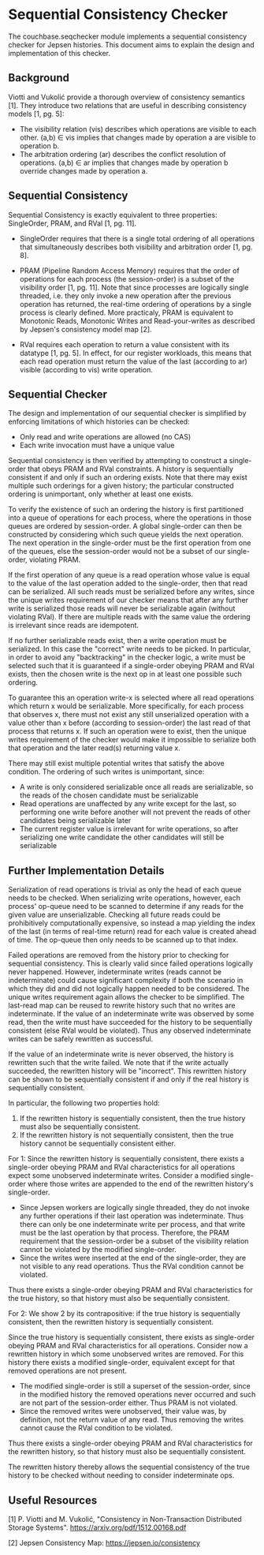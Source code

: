 # Sequential Consistency Checker

The couchbase.seqchecker module implements a sequential consistency checker for Jepsen histories. This document aims to explain the design and implementation of this checker.

## Background

Viotti and Vukolić provide a thorough overview of consistency semantics [1]. They introduce two relations that are useful in describing consistency models [1, pg. 5]:

* The visibility relation (vis) describes which operations are visible to each other. (a,b) ∈ vis implies that changes made by operation a are visible to operation b.
* The arbitration ordering (ar) describes the conflict resolution of operations. (a,b) ∈ ar implies that changes made by operation b override changes made by operation a.


## Sequential Consistency

Sequential Consistency is exactly equivalent to three properties: SingleOrder, PRAM, and RVal [1, pg. 11].

* SingleOrder requires that there is a single total ordering of all operations that simultaneously describes both visibility and arbitration order [1, pg. 8].

* PRAM (Pipeline Random Access Memory) requires that the order of operations for each process (the session-order) is a subset of the visibility order [1, pg. 11]. Note that since processes are logically single threaded, i.e. they only invoke a new operation after the previous operation has returned, the real-time ordering of operations by a single process is clearly defined. More practicaly, PRAM is equivalent to Monotonic Reads, Monotonic Writes and Read-your-writes as described by Jepsen's consistency model map [2].

* RVal requires each operation to return a value consistent with its datatype [1, pg. 5]. In effect, for our register workloads, this means that each read operation must return the value of the last (according to ar) visible (according to vis) write operation.


## Sequential Checker

The design and implementation of our sequential checker is simplified by enforcing limitations of which histories can be checked:
* Only read and write operations are allowed (no CAS)
* Each write invocation must have a unique value

Sequential consistency is then verified by attempting to construct a single-order that obeys PRAM and RVal constraints. A history is sequentially consistent if and only if such an ordering exists. Note that there may exist multiple such orderings for a given history; the particular constructed ordering is unimportant, only whether at least one exists.

To verify the existence of such an ordering the history is first partitioned into a queue of operations for each process, where the operations in those queues are ordered by session-order. A global single-order can then be constructed by considering which such queue yields the next operation. The next operation in the single-order must be the first operation from one of the queues, else the session-order would not be a subset of our single-order, violating PRAM.

If the first operation of any queue is a read operation whose value is equal to the value of the last operation added to the single-order, then that read can be serialized. All such reads must be serialized before any writes, since the unique writes requirement of our checker means that after any further write is serialized those reads will never be serializable again (without violating RVal). If there are multiple reads with the same value the ordering is irrelevant since reads are idempotent.

If no further serializable reads exist, then a write operation must be serialized. In this case the "correct" write needs to be picked. In particular, in order to avoid any "backtracking" in the checker logic, a write must be selected such that it is guaranteed if a single-order obeying PRAM and RVal exists, then the chosen write is the next op in at least one possible such ordering.

To guarantee this an operation write-x is selected where all read operations which return x would be serializable. More specifically, for each process that observes x, there must not exist any still unserialized operation with a value other than x before (according to session-order) the last read of that process that returns x.
If such an operation were to exist, then the unique writes requirement of the checker would make it impossible to serialize both that operation and the later read(s) returning value x.

There may still exist multiple potential writes that satisfy the above condition. The ordering of such writes is unimportant, since:
* A write is only considered serializable once all reads are serializable, so the reads of the chosen candidate must be serializable
* Read operations are unaffected by any write except for the last, so performing one write before another will not prevent the reads of other candidates being serializable later
* The current register value is irrelevant for write operations, so after serializing one write candidate the other candidates will still be serializable


## Further Implementation Details

Serialization of read operations is trivial as only the head of each queue needs to be checked. When serializing write operations, however, each process' op-queue need to be scanned to determine if any reads for the given value are unserializable. Checking all future reads could be prohibitively computationally expensive, so instead a map yielding the index of the last (in terms of real-time return) read for each value is created ahead of time. The op-queue then only needs to be scanned up to that index.

Failed operations are removed from the history prior to checking for sequential consistency. This is clearly valid since failed operations logically never happened. However, indeterminate writes (reads cannot be indeterminate) could cause significant complexity if both the scenario in which they did and did not logically happen needed to be considered. The unique writes requirement again allows the checker to be simplified. The last-read map can be reused to rewrite history such that no writes are indeterminate. If the value of an indeterminate write was observed by some read, then the write must have succeeded for the history to be sequentially consistent (else RVal would be violated). Thus any observed indeterminate writes can be safely rewritten as successful.

If the value of an indeterminate write is never observed, the history is rewritten such that the write failed. We note that if the write actually succeeded, the rewritten history will be "incorrect". This rewritten history can be shown to be sequentially consistent if and only if the real history is sequentially consistent.

In particular, the following two properties hold:
1. If the rewritten history is sequentially consistent, then the true history must also be sequentially consistent.
2. If the rewritten history is not sequentially consistent, then the true history cannot be sequentially consistent either.

For 1:  Since the rewritten history is sequentially consistent, there exists a single-order obeying PRAM and RVal characteristics for all operations expect some unobserved indeterminate writes. Consider a modified single-order where those writes are appended to the end of the rewritten history's single-order.
* Since Jepsen workers are logically single threaded, they do not invoke any further operations if their last operation was indeterminate. Thus there can only be one indeterminate write per process, and that write must be the last operation by that process. Therefore, the PRAM requirement that the session-order be a subset of the visibility relation cannot be violated by the modified single-order.
* Since the writes were inserted at the end of the single-order, they are not visible to any read operations. Thus the RVal condition cannot be violated.

Thus there exists a single-order obeying PRAM and RVal characteristics for the true history, so that history must also be sequentially consistent.


For 2: We show 2 by its contrapositive: if the true history is sequentially consistent, then the rewritten history is sequentially consistent.

Since the true history is sequentially consistent, there exists as single-order obeying PRAM and RVal characteristics for all operations. Consider now a rewritten history in which some unobserved writes are removed. For this history there exists a modified single-order, equivalent except for that removed operations are not present.
* The modified single-order is still a superset of the session-order, since in the modified history the removed operations never occurred and such are not part of the session-order either. Thus PRAM is not violated.
* Since the removed writes were unobserved, their value was, by definition, not the return value of any read. Thus removing the writes cannot cause the RVal condition to be violated.

Thus there exists a single-order obeying PRAM and RVal characteristics for the rewritten history, so that history must also be sequentially consistent.

The rewritten history thereby allows the sequential consistency of the true history to be checked without needing to consider indeterminate ops.

## Useful Resources

[1] P. Viotti and M. Vukolić, "Consistency in Non-Transaction Distributed Storage Systems". https://arxiv.org/pdf/1512.00168.pdf

[2] Jepsen Consistency Map: https://jepsen.io/consistency
